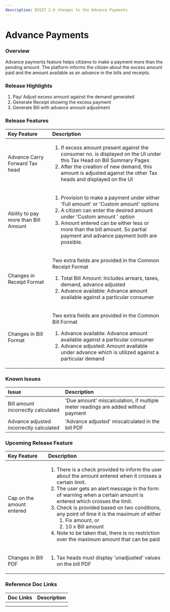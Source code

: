 ```yaml
---
description: DIGIT 2.0 changes to the Advance Payments
---
```


# Advance Payments

### Overview <a id="Overview"></a>

 Advance payments feature helps citizens to make a payment more than the pending amount. The platform informs the citizen about the excess amount paid and the amount available as an advance in the bills and receipts. 

### Release Highlights <a id="Release-Highlights"></a>

1. Pay/ Adjust excess amount against the demand generated
2. Generate Receipt showing the excess payment
3. Generate Bill with advance amount adjustment

### Release Features  <a id="Release-Features"></a>

<table>
  <thead>
    <tr>
      <th style="text-align:left"><b>Key Feature</b>
      </th>
      <th style="text-align:left"><b>Description</b>
      </th>
    </tr>
  </thead>
  <tbody>
    <tr>
      <td style="text-align:left">Advance Carry Forward Tax head</td>
      <td style="text-align:left">
        <ol>
          <li>If excess amount present against the consumer no. is displayed on the
            UI under this Tax Head on Bill Summary Pages</li>
          <li>After the creation of new demand, this amount is adjusted against the
            other Tax heads and displayed on the UI</li>
        </ol>
      </td>
    </tr>
    <tr>
      <td style="text-align:left">Ability to pay more than Bill Amount</td>
      <td style="text-align:left">
        <ol>
          <li>Provision to make a payment under either &apos;Full amount&apos; or &apos;Custom
            amount&apos; options</li>
          <li>A citizen can enter the desired amount under &apos;Custom amount &apos;
            option</li>
          <li>Amount entered can be either less or more than the bill amount. So partial
            payment and advance payment both are possible.</li>
        </ol>
      </td>
    </tr>
    <tr>
      <td style="text-align:left">Changes in Receipt Format</td>
      <td style="text-align:left">
        <p>Two extra fields are provided in the Common Receipt Format</p>
        <ol>
          <li>Total Bill Amount: Includes arrears, taxes, demand, advance adjusted</li>
          <li>Advance available: Advance amount available against a particular consumer</li>
        </ol>
      </td>
    </tr>
    <tr>
      <td style="text-align:left">Changes in Bill Format</td>
      <td style="text-align:left">
        <p>Two extra fields are provided in the Common Bill Format</p>
        <ol>
          <li>Advance available: Advance amount available against a particular consumer</li>
          <li>Advance adjusted: Amount available under advance which is utilized against
            a particular demand</li>
        </ol>
      </td>
    </tr>
  </tbody>
</table>

### Known Issues  <a id="Known-Issues"></a>

| **Issue** | **Description** |
| :--- | :--- |
| Bill amount incorrectly calculated | 'Due amount' miscalculation, if multiple meter readings are added without payment |
| Advance adjusted incorrectly calculated | 'Advance adjusted' miscalculated in the bill PDF |

### Upcoming Release Feature <a id="Upcoming-Release-Feature"></a>

<table>
  <thead>
    <tr>
      <th style="text-align:left">Key Feature</th>
      <th style="text-align:left">Description</th>
    </tr>
  </thead>
  <tbody>
    <tr>
      <td style="text-align:left">
        <p></p>
        <p>Cap on the amount entered</p>
      </td>
      <td style="text-align:left">
        <p></p>
        <ol>
          <li>There is a check provided to inform the user about the amount entered
            when it crosses a certain limit.</li>
          <li>The user gets an alert message in the form of warning when a certain amount
            is entered which crosses the limit.</li>
          <li>Check is provided based on two conditions, any point of time it is the
            maximum of either
            <ol>
              <li>Fix amount, or</li>
              <li>10 x Bill amount</li>
            </ol>
          </li>
          <li>Note to be taken that, there is no restriction over the maximum amount
            that can be paid</li>
        </ol>
      </td>
    </tr>
    <tr>
      <td style="text-align:left">
        <p></p>
        <p>Changes in Bill PDF</p>
      </td>
      <td style="text-align:left">
        <p></p>
        <ol>
          <li>Tax heads must display &apos;unadjusted&apos; values on the bill PDF</li>
        </ol>
      </td>
    </tr>
  </tbody>
</table>

### Reference Doc Links <a id="Reference-Doc-Links"></a>

| **Doc Links** | **Description** |
| :--- | :--- |
|  |  |
|  |  |

